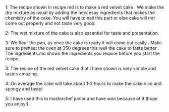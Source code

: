 1: The recipe shown in recipe.md is to make a red velvet cake .
   We make the dry mixture as usual by adding the neccesay ingredients that makes the chemistry of the cake.
   You will have to nail this part or else cake will not come out properly and not taste very good

2: The wet mixture of the cake is also essential for taste and presentation.

3: We flour the pan, as once the cake is ready it will come out easily .
   Make sure to preheat the oven at 350 degrees this well the cake to taste better .
   The ingredients.md shows the ingredients you require before you start the recipe.

3: The recipe of the red velvet cake that i have shown is very simple and tastes amazing.

4: On average the cake will take about 1-2 hours to make the cake nice and spongy and tasty!

5: I have used this in masterchef junior and have won because of it (hope you enjoy!).